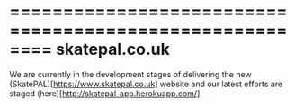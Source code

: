 ========================================================
skatepal.co.uk
========================================================

We are currently in the development stages of delivering the new (SkatePAL)[https://www.skatepal.co.uk] website and our latest efforts are staged (here)[http://skatepal-app.herokuapp.com/].
